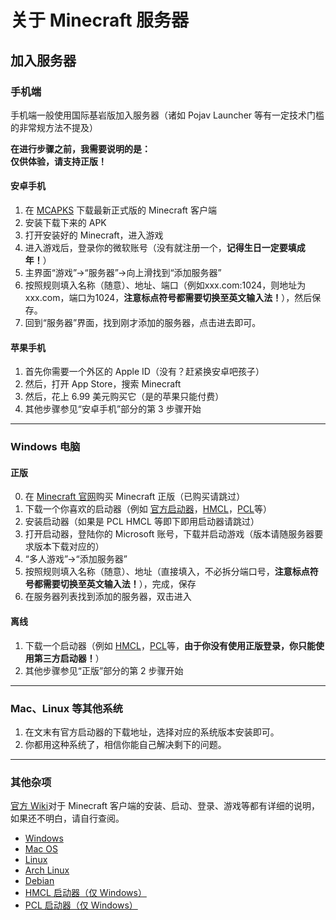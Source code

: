 # 关于 Minecraft 服务器
## 加入服务器

### 手机端

手机端一般使用国际基岩版加入服务器（诸如 Pojav Launcher 等有一定技术门槛的非常规方法不提及）

**在进行步骤之前，我需要说明的是：**<br>
**仅供体验，请支持正版！**

#### **安卓手机**

1. 在 [MCAPKS](https://mcapks.net/) 下载最新正式版的 Minecraft 客户端
2. 安装下载下来的 APK
3. 打开安装好的 Minecraft，进入游戏
4. 进入游戏后，登录你的微软账号（没有就注册一个，**记得生日一定要填成年！**）
5. 主界面“游戏”->“服务器”->向上滑找到“添加服务器”
6. 按照规则填入名称（随意）、地址、端口（例如xxx.com:1024，则地址为xxx.com，端口为1024，**注意标点符号都需要切换至英文输入法！**），然后保存。
7. 回到“服务器”界面，找到刚才添加的服务器，点击进去即可。

#### **苹果手机**

1. 首先你需要一个外区的 Apple ID（没有？赶紧换安卓吧孩子）
2. 然后，打开 App Store，搜索 Minecraft
3. 然后，花上 6.99 美元购买它（是的苹果只能付费）
4. 其他步骤参见“安卓手机”部分的第 3 步骤开始

___

### **Windows 电脑**

#### 正版

0. 在 [Minecraft 官网](https://www.minecraft.net/zh-hans)购买 Minecraft 正版（已购买请跳过）
1. 下载一个你喜欢的启动器（例如 [官方启动器](https://launcher.mojang.com/download/MinecraftInstaller.msi)，[HMCL](https://hmcl.huangyuhui.net/)，[PCL](https://afdian.net/a/LTCat)等）
2. 安装启动器（如果是 PCL HMCL 等即下即用启动器请跳过）
3. 打开启动器，登陆你的 Microsoft 账号，下载并启动游戏（版本请随服务器要求版本下载对应的）
4. “多人游戏”->“添加服务器”
5. 按照规则填入名称（随意）、地址（直接填入，不必拆分端口号，**注意标点符号都需要切换至英文输入法！**），完成，保存
6. 在服务器列表找到添加的服务器，双击进入

#### 离线

1. 下载一个启动器（例如 [HMCL](https://hmcl.huangyuhui.net/)，[PCL](https://afdian.net/a/LTCat)等，**由于你没有使用正版登录，你只能使用第三方启动器！**）
2. 其他步骤参见“正版”部分的第 2 步骤开始

___

### **Mac、Linux 等其他系统**

1. 在文末有官方启动器的下载地址，选择对应的系统版本安装即可。
2. 你都用这种系统了，相信你能自己解决剩下的问题。

___

### 其他杂项

[官方 Wiki](https://zh.minecraft.wiki/w/%E6%95%99%E7%A8%8B/%E4%B8%8B%E8%BD%BD%E3%80%81%E5%AE%89%E8%A3%85%E4%B8%8E%E8%B4%AD%E4%B9%B0)对于 Minecraft 客户端的安装、启动、登录、游戏等都有详细的说明，如果还不明白，请自行查阅。

- [Windows](https://launcher.mojang.com/download/MinecraftInstaller.msi)<br>
- [Mac OS](https://launcher.mojang.com/download/Minecraft.dmg)<br>
- [Linux](https://launcher.mojang.com/download/Minecraft.tar.gz)<br>
- [Arch Linux](https://aur.archlinux.org/packages/minecraft-launcher)<br>
- [Debian](https://launcher.mojang.com/download/Minecraft.deb)
- [HMCL 启动器（仅 Windows）](https://hmcl.huangyuhui.net/)
- [PCL 启动器（仅 Windows）](https://afdian.net/a/LTCat)